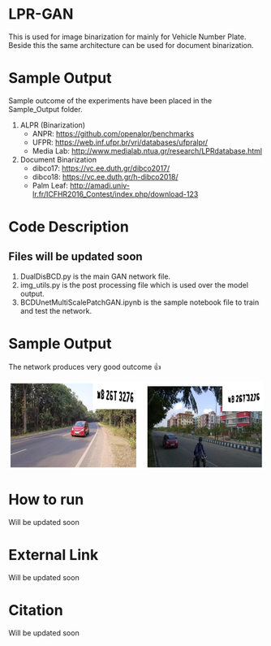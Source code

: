 # LPR-GAN
This is used for image binarization for mainly for Vehicle Number Plate. Beside this the same architecture can be used for document binarization.

# Sample Output
Sample outcome of the experiments have been placed in the Sample_Output folder.
1. ALPR (Binarization)
   - ANPR: https://github.com/openalpr/benchmarks
   - UFPR: https://web.inf.ufpr.br/vri/databases/ufpralpr/
   - Media Lab: http://www.medialab.ntua.gr/research/LPRdatabase.html
2. Document Binarization
   - dibco17: https://vc.ee.duth.gr/dibco2017/
   - dibco18: https://vc.ee.duth.gr/h-dibco2018/
   - Palm Leaf: http://amadi.univ-lr.fr/ICFHR2016_Contest/index.php/download-123
   
# Code Description
## Files will be updated soon
1. DualDisBCD.py is the main GAN network file. 
2. img_utils.py is the post processing file which is used over the model output.
3. BCDUnetMultiScalePatchGAN.ipynb is the sample notebook file to train and test the network.

# Sample Output
The network produces very good outcome :+1:

![Alt text](Sample_Output/sampleout.PNG?raw=true "LP Binarization over various lighting condition")

# How to run
Will be updated soon

# External Link
Will be updated soon

# Citation
Will be updated soon